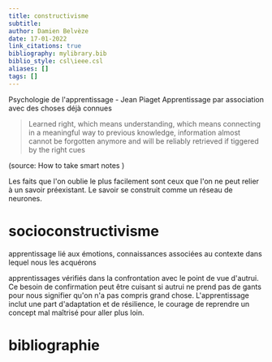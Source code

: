 ```yaml
---
title: constructivisme
subtitle:
author: Damien Belvèze
date: 17-01-2022
link_citations: true
bibliography: mylibrary.bib
biblio_style: csl\ieee.csl
aliases: []
tags: []
---
```


Psychologie de l'apprentissage - Jean Piaget
Apprentissage par association avec des choses déjà connues

>Learned right, which means understanding, which means connecting in a meaningful way to previous knowledge, information almost cannot be forgotten anymore and will be reliably retrieved if tiggered by the right cues 

(source: How to take smart notes )

Les faits que l'on oublie le plus facilement sont ceux que l'on ne peut relier à un savoir préexistant. 
Le savoir se construit comme un réseau de neurones. 

# socioconstructivisme

apprentissage lié aux émotions, connaissances associées au contexte dans lequel nous les acquérons

apprentissages vérifiés dans la confrontation avec le point de vue d'autrui. Ce besoin de confirmation peut être cuisant si autrui ne prend pas de gants pour nous signifier qu'on n'a pas compris grand chose. L'apprentissage inclut une part d'adaptation et de résilience, le courage de reprendre un concept mal maîtrisé pour aller plus loin. 


# bibliographie

